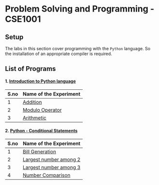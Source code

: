 # Problem Solving and Programming - CSE1001


## Setup

The labs in this section cover programming with the `Python` language. So the installation of an appropriate compiler is required.



## List of Programs

#### 1. [Introduction to Python language](./Introduction_Python_Lab_1)

| S.no | Name of the Experiment |
| ---- | --------------------- |
| 1 | [Addition](./Introduction_Python_Lab_1/addition.py) |
| 2 | [Modulo Operator](./Introduction_Python_Lab_1/modulo_op.py) |
| 3 | [Arithmetic](./Introduction_Python_Lab_1/arithmetic.py) |


#### 2. [Python - Conditional Statements](./Python_Conditional_Statements_Lab_2)

| S.no | Name of the Experiment |
| ---- | --------------------- |
| 1 | [Bill Generation](./Python_Conditional_Statements_Lab_2/bills.py) |
| 2 | [Largest number among 2](./Python_Conditional_Statements_Lab_2/two_largest.py) |
| 3 | [Largest number among 3](./Python_Conditional_Statements_Lab_2/three_largest.py) |
| 4 | [Number Comparison](./Python_Conditional_Statements_Lab_2/number_comparison.py) |

